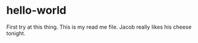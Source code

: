 # hello-world
First try at this thing.
This is my read me file. Jacob really likes his cheese tonight.
